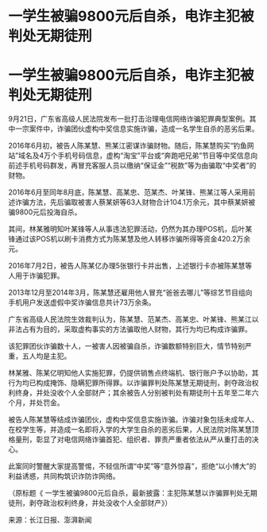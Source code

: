 # 一学生被骗9800元后自杀，电诈主犯被判处无期徒刑

# 一学生被骗9800元后自杀，电诈主犯被判处无期徒刑

9月21日，广东省高级人民法院发布一批打击治理电信网络诈骗犯罪典型案例。其中一宗案件中，诈骗团伙虚构中奖信息实施诈骗，造成一名学生自杀的恶劣后果。

2016年6月初，被告人陈某慧、熊某江密谋诈骗财物。随后，陈某慧购买“钓鱼网站”域名及4万个手机号码信息，虚构“淘宝”平台或“奔跑吧兄弟”节目等中奖信息向前述手机号码群发，再冒充客服人员以缴纳“保证金”“税款”等为由骗取“中奖者”的财物。

2016年6月至同年8月底，陈某慧、高某忠、范某杰、叶某锋、熊某江等人采用前述诈骗方法，先后骗取被害人蔡某妍等63人财物合计104.1万余元，其中蔡某妍被骗9800元后投海自杀。

其间，林某雅明知叶某锋等人从事违法犯罪活动，仍然为其办理POS机，后叶某锋通过该POS机以刷卡消费方式为陈某慧及他人转移诈骗所得等资金420.2万余元。

2016年7月2日，被告人陈某亿办理5张银行卡并出售，上述银行卡亦被陈某慧等人用于诈骗犯罪。

2013年12月至2014年3月，陈某慧还雇用他人冒充“爸爸去哪儿”等综艺节目组向手机用户发送虚假中奖诈骗信息共计73万余条。

广东省高级人民法院生效裁判认为，陈某慧、范某杰、高某忠、叶某锋、熊某江以非法占有为目的，采取虚构事实的方法骗取他人财物，其行为均已构成诈骗罪。

该犯罪团伙诈骗数十人，一被害人因被骗自杀，诈骗数额特别巨大，情节特别严重，五人均是主犯。

林某雅、陈某亿明知他人实施犯罪，仍提供销售点终端机、银行账户予以协助，其行为均已构成掩饰、隐瞒犯罪所得罪。以诈骗罪判处陈某慧无期徒刑，剥夺政治权利终身，并处没收个人全部财产；其余被告人分别被判处有期徒刑十五年至二年六个月，并处罚金。

被告人陈某慧等结成诈骗团伙，虚构中奖信息实施诈骗。诈骗对象包括未成年人、在校学生等，并造成一名即将入学的大学生自杀的恶劣后果，人民法院对陈某慧顶格量刑，彰显了对电信网络诈骗首犯、组织者、罪责严重者依法从严从重打击的决心。

此案同时警醒大家提高警惕，不轻信所谓“中奖”等“意外惊喜”，拒绝“以小博大”的利益诱惑，共同构筑识诈防诈网络。

（原标题《 一学生被骗9800元后自杀，最新披露：主犯陈某慧以诈骗罪判处无期徒刑，剥夺政治权利终身，并处没收个人全部财产》）

来源：长江日报、澎湃新闻

